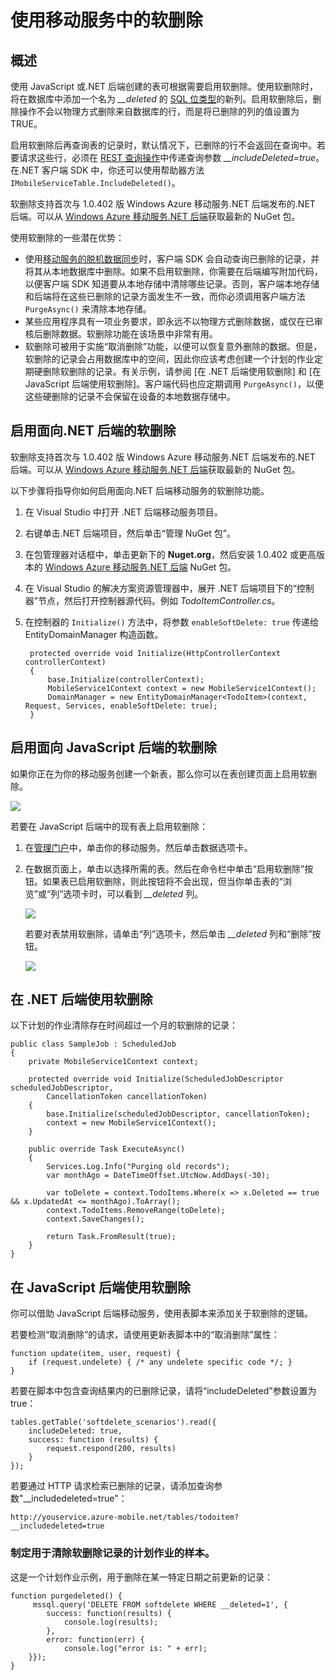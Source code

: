 <properties 
	pageTitle="使用移动服务中的软删除（Windows 应用商店）| Windows Azure" 
	description="了解如何在你的应用程序中使用 Azure 移动服务软删除功能" 
	documentationCenter="" 
	authors="wesmc7777" 
	manager="dwrede" 
	editor="" 
	services="mobile-services"/>

<tags 
	ms.service="mobile-services" 
	ms.date="09/28/2015" 
	wacn.date="11/27/2015"/>

#  使用移动服务中的软删除

## 概述

使用 JavaScript 或.NET 后端创建的表可根据需要启用软删除。使用软删除时，将在数据库中添加一个名为 *__deleted* 的 [SQL 位类型]的新列。启用软删除后，删除操作不会以物理方式删除来自数据库的行，而是将已删除的列的值设置为 TRUE。

启用软删除后再查询表的记录时，默认情况下，已删除的行不会返回在查询中。若要请求这些行，必须在 [REST 查询操作](http://msdn.microsoft.com/zh-cn/library/azure/jj677199.aspx)中传递查询参数 *__includeDeleted=true*。在.NET 客户端 SDK 中，你还可以使用帮助器方法 `IMobileServiceTable.IncludeDeleted()`。

软删除支持首次与 1.0.402 版 Windows Azure 移动服务.NET 后端发布的.NET 后端。可以从 [Windows Azure 移动服务.NET 后端](http://go.microsoft.com/fwlink/?LinkId=513165)获取最新的 NuGet 包。


使用软删除的一些潜在优势：

* 使用[移动服务的脱机数据同步]时，客户端 SDK 会自动查询已删除的记录，并将其从本地数据库中删除。如果不启用软删除，你需要在后端编写附加代码，以便客户端 SDK 知道要从本地存储中清除哪些记录。否则，客户端本地存储和后端将在这些已删除的记录方面发生不一致，而你必须调用客户端方法 `PurgeAsync()` 来清除本地存储。
* 某些应用程序具有一项业务要求，即永远不以物理方式删除数据，或仅在已审核后删除数据。软删除功能在该场景中非常有用。
* 软删除可被用于实施“取消删除”功能，以便可以恢复意外删除的数据。但是，软删除的记录会占用数据库中的空间，因此你应该考虑创建一个计划的作业定期硬删除软删除的记录。有关示例，请参阅 [在 .NET 后端使用软删除] 和 [在 JavaScript 后端使用软删除]。客户端代码也应定期调用 `PurgeAsync()`，以便这些硬删除的记录不会保留在设备的本地数据存储中。





## 启用面向.NET 后端的软删除

软删除支持首次与 1.0.402 版 Windows Azure 移动服务.NET 后端发布的.NET 后端。可以从 [Windows Azure 移动服务.NET 后端](http://go.microsoft.com/fwlink/?LinkId=513165)获取最新的 NuGet 包。

以下步骤将指导你如何启用面向.NET 后端移动服务的软删除功能。

1. 在 Visual Studio 中打开 .NET 后端移动服务项目。
2. 右键单击.NET 后端项目，然后单击“管理 NuGet 包”。 
3. 在包管理器对话框中，单击更新下的 **Nuget.org**，然后安装 1.0.402 或更高版本的 [Windows Azure 移动服务.NET 后端](http://go.microsoft.com/fwlink/?LinkId=513165) NuGet 包。
3. 在 Visual Studio 的解决方案资源管理器中，展开 .NET 后端项目下的“控制器”节点，然后打开控制器源代码。例如 *TodoItemController.cs*。
4. 在控制器的 `Initialize()` 方法中，将参数 `enableSoftDelete: true` 传递给 EntityDomainManager 构造函数。

        protected override void Initialize(HttpControllerContext controllerContext)
        {
            base.Initialize(controllerContext);
            MobileService1Context context = new MobileService1Context();
            DomainManager = new EntityDomainManager<TodoItem>(context, Request, Services, enableSoftDelete: true);
        }


## 启用面向 JavaScript 后端的软删除

如果你正在为你的移动服务创建一个新表，那么你可以在表创建页面上启用软删除。

![][2]

若要在 JavaScript 后端中的现有表上启用软删除：

1. 在[管理门户]中，单击你的移动服务。然后单击数据选项卡。
2. 在数据页面上，单击以选择所需的表。然后在命令栏中单击“启用软删除”按钮。如果表已启用软删除，则此按钮将不会出现，但当你单击表的“浏览”或“列”选项卡时，可以看到 *__deleted* 列。

    ![][0]

    若要对表禁用软删除，请单击“列”选项卡，然后单击 *__deleted* 列和“删除”按钮。

    ![][1]

##  <a name="using-with-dotnet"></a>在 .NET 后端使用软删除


以下计划的作业清除存在时间超过一个月的软删除的记录：

    public class SampleJob : ScheduledJob
    {
        private MobileService1Context context;
     
        protected override void Initialize(ScheduledJobDescriptor scheduledJobDescriptor, 
            CancellationToken cancellationToken)
        {
            base.Initialize(scheduledJobDescriptor, cancellationToken);
            context = new MobileService1Context();
        }
     
        public override Task ExecuteAsync()
        {
            Services.Log.Info("Purging old records");
            var monthAgo = DateTimeOffset.UtcNow.AddDays(-30);
     
            var toDelete = context.TodoItems.Where(x => x.Deleted == true && x.UpdatedAt <= monthAgo).ToArray();
            context.TodoItems.RemoveRange(toDelete);
            context.SaveChanges();
     
            return Task.FromResult(true);
        }
    }





## 在 JavaScript 后端使用软删除

你可以借助 JavaScript 后端移动服务，使用表脚本来添加关于软删除的逻辑。

若要检测“取消删除”的请求，请使用更新表脚本中的“取消删除”属性：
    
    function update(item, user, request) {
        if (request.undelete) { /* any undelete specific code */; }
    }
若要在脚本中包含查询结果内的已删除记录，请将“includeDeleted”参数设置为 true：
    
    tables.getTable('softdelete_scenarios').read({
        includeDeleted: true,
        success: function (results) {
            request.respond(200, results)
        }
    });

若要通过 HTTP 请求检索已删除的记录，请添加查询参数"__includedeleted=true"：

    http://youservice.azure-mobile.net/tables/todoitem?__includedeleted=true

###  制定用于清除软删除记录的计划作业的样本。

这是一个计划作业示例，用于删除在某一特定日期之前更新的记录：

    function purgedeleted() {
         mssql.query('DELETE FROM softdelete WHERE __deleted=1', {
            success: function(results) {
                console.log(results);
            },
            error: function(err) {
                console.log("error is: " + err);
        }});
    }







<!-- Images -->

[0]: ./media/mobile-services-using-soft-delete/enable-soft-delete-button.png
[1]: ./media/mobile-services-using-soft-delete/disable-soft-delete.png
[2]: ./media/mobile-services-using-soft-delete/enable-soft-delete-new-table.png

<!-- URLs. -->

[SQL 位类型]: http://msdn.microsoft.com/zh-cn/library/ms177603.aspx
[移动服务的脱机数据同步]: /documentation/articles/mobile-services-windows-store-dotnet-get-started-offline-data
[管理门户]: https://manage.windowsazure.cn/

<!---HONumber=82-->